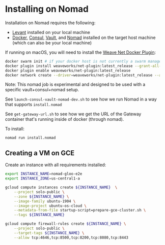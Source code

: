 # Installing on Nomad

Installation on Nomad requires the following:
- [Levant](https://github.com/jrasell/levant) installed on your local machine
- [Docker](https://github.com/jrasell/levant), [Consul](https://www.consul.io), [Vault](https://www.vaultproject.io), and [Nomad](https://www.nomadproject.io/) installed on the target host machine (which can also be your local machine)

If running on macOS, you will need to install the [Weave Net Docker Plugin](https://www.weave.works/docs/net/latest/install/plugin/plugin-v2/):

```bash
docker swarm init # if your docker host is not currently a swarm manager
docker plugin install weaveworks/net-plugin:latest_release --grant-all-permissions
docker plugin enable weaveworks/net-plugin:latest_release
docker network create --driver=weaveworks/net-plugin:latest_release --attachable weave

```


Note: This nomad job is experimental and designed to be used with a
specific vault+consul+nomad setup.

See `launch-consul-vault-nomad-dev.sh` to see how we run Nomad in a way
that supports `install.nomad`

See `get-gateway-url.sh` to see how we get the URL of the Gateway container
that's running inside of docker (through nomad).

To install:

`nomad run install.nomad`

## Creating a VM on GCE

Create an instance with all requirements installed:

```bash
export INSTANCE_NAME=nomad-gloo-e2e
export INSTANCE_ZONE=us-central1-a

gcloud compute instances create ${INSTANCE_NAME}  \
    --project solo-public \
    --zone ${INSTANCE_NAME} \
    --image-family ubuntu-1904 \
    --image-project ubuntu-os-cloud \
    --metadata-from-file startup-script=prepare-gce-cluster.sh \
    --tags ${INSTANCE_NAME}

gcloud compute firewall-rules create ${INSTANCE_NAME} \
    --project solo-public \
    --target-tags ${INSTANCE_NAME} \
    --allow tcp:4646,tcp:8500,tcp:8200,tcp:8080,tcp:8443

```
